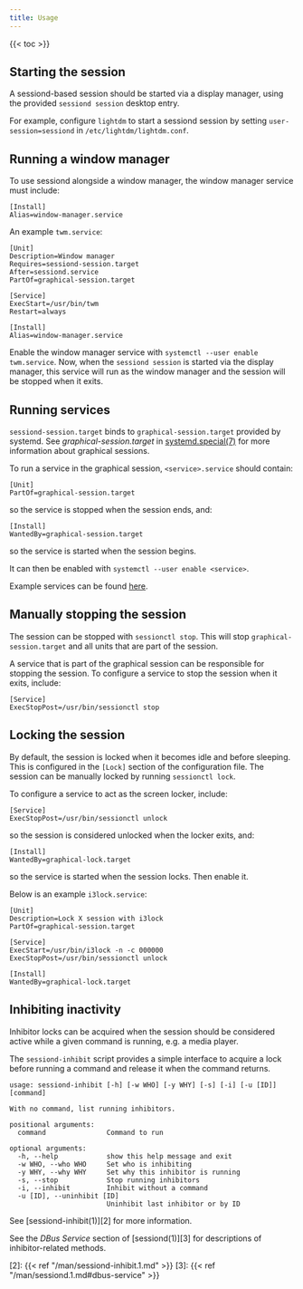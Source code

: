 ```yaml
---
title: Usage
---
```


{{< toc >}}

## Starting the session

A sessiond-based session should be started via a display manager, using
the provided `sessiond session` desktop entry.

For example, configure `lightdm` to start a sessiond session by setting
`user-session=sessiond` in `/etc/lightdm/lightdm.conf`.

## Running a window manager

To use sessiond alongside a window manager, the window manager service must
include:

```
[Install]
Alias=window-manager.service
```

An example `twm.service`:

```
[Unit]
Description=Window manager
Requires=sessiond-session.target
After=sessiond.service
PartOf=graphical-session.target

[Service]
ExecStart=/usr/bin/twm
Restart=always

[Install]
Alias=window-manager.service
```

Enable the window manager service with `systemctl --user enable twm.service`.
Now, when the `sessiond session` is started via the display manager, this
service will run as the window manager and the session will be stopped when it
exits.

## Running services

`sessiond-session.target` binds to `graphical-session.target` provided
by systemd. See _graphical-session.target_ in [systemd.special(7)][1]
for more information about graphical sessions.

To run a service in the graphical session, `<service>.service` should contain:

```
[Unit]
PartOf=graphical-session.target
```

so the service is stopped when the session ends, and:

```
[Install]
WantedBy=graphical-session.target
```

so the service is started when the session begins.

It can then be enabled with `systemctl --user enable <service>`.

Example services can be found [here][services].

[1]: https://www.freedesktop.org/software/systemd/man/systemd.special.html#graphical-session.target
[services]: <https://gist.github.com/jcrd/c53a8446f1483b355606ed27299919cb>

## Manually stopping the session

The session can be stopped with `sessionctl stop`. This will stop
`graphical-session.target` and all units that are part of the session.

A service that is part of the graphical session can be responsible for stopping
the session. To configure a service to stop the session when it exits, include:

```
[Service]
ExecStopPost=/usr/bin/sessionctl stop
```

## Locking the session

By default, the session is locked when it becomes idle and before sleeping.
This is configured in the `[Lock]` section of the configuration file.
The session can be manually locked by running `sessionctl lock`.

To configure a service to act as the screen locker, include:

```
[Service]
ExecStopPost=/usr/bin/sessionctl unlock
```

so the session is considered unlocked when the locker exits, and:

```
[Install]
WantedBy=graphical-lock.target
```

so the service is started when the session locks. Then enable it.

Below is an example `i3lock.service`:

```
[Unit]
Description=Lock X session with i3lock
PartOf=graphical-session.target

[Service]
ExecStart=/usr/bin/i3lock -n -c 000000
ExecStopPost=/usr/bin/sessionctl unlock

[Install]
WantedBy=graphical-lock.target
```

## Inhibiting inactivity

Inhibitor locks can be acquired when the session should be considered active
while a given command is running, e.g. a media player.

The `sessiond-inhibit` script provides a simple interface to acquire a lock
before running a command and release it when the command returns.

```
usage: sessiond-inhibit [-h] [-w WHO] [-y WHY] [-s] [-i] [-u [ID]] [command]

With no command, list running inhibitors.

positional arguments:
  command               Command to run

optional arguments:
  -h, --help            show this help message and exit
  -w WHO, --who WHO     Set who is inhibiting
  -y WHY, --why WHY     Set why this inhibitor is running
  -s, --stop            Stop running inhibitors
  -i, --inhibit         Inhibit without a command
  -u [ID], --uninhibit [ID]
                        Uninhibit last inhibitor or by ID
```

See [sessiond-inhibit(1)][2] for more information.

See the _DBus Service_ section of [sessiond(1)][3]
for descriptions of inhibitor-related methods.

[2]: {{< ref "/man/sessiond-inhibit.1.md" >}}
[3]: {{< ref "/man/sessiond.1.md#dbus-service" >}}
